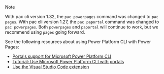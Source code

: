 
> [!NOTE]
> With pac cli version 1.32, the `pac powerpages` command was changed to `pac pages`.
> With pac cli version 1.27, the `pac paportal` command was changed to `pac powerpages`.
> Both `powerpages` and `paportal` will continue to work, but we recommend using `pages` going forward.

See the following resources about using Power Platform CLI with Power Pages:

- [Portals support for Microsoft Power Platform CLI](/power-apps/maker/portals/power-apps-cli)
- [Tutorial: Use Microsoft Power Platform CLI with portals](/power-apps/maker/portals/power-apps-cli-tutorial)
- [Use the Visual Studio Code extension](/power-apps/maker/portals/vs-code-extension)